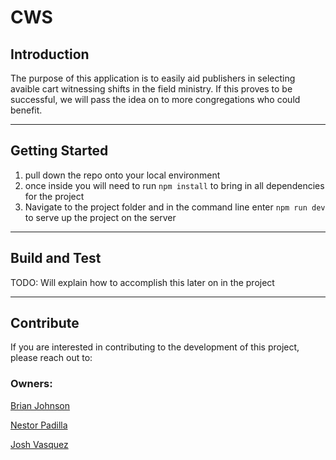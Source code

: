 # CWS

## Introduction
The purpose of this application is to easily aid publishers in selecting avaible cart witnessing shifts in the field ministry. If this proves to be successful, we will pass the idea on to more congregations who could benefit.

---
## Getting Started
1. pull down the repo onto your local environment
2. once inside you will need to run `npm install` to bring in all dependencies for the project
3. Navigate to the project folder and in the command line enter `npm run dev` to serve up the project on the server

---
## Build and Test
TODO: Will explain how to accomplish this later on in the project

---
## Contribute
If you are interested in contributing to the development of this project, please reach out to:

### Owners:
[Brian Johnson](johnson8727@gmail.com)

[Nestor Padilla](nrpadilla2@gmail.com)

[Josh Vasquez](joshvaz89@gmail.com)
